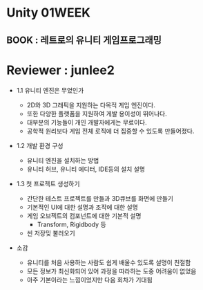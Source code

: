 # Unity 01WEEK

## BOOK : 레트로의 유니티 게임프로그래밍

# Reviewer : junlee2

- 1.1 유니티 엔진은 무었인가
    - 2D와 3D 그래픽을 지원하는 다목적 게임 엔진이다.
    - 또한 다양한 플랫폼을 지원하여 게발 용이성이 뛰어나다.
    - 대부분의 기능들이 개인 개발자에게는 무료이다.
    - 공학적 원리보다 게임 전체 로직에 더 집중할 수 있도록 만들어졌다.

- 1.2 개발 환경 구성
    - 유니티 엔진을 설치하는 방법
    - 유니티 허브, 유니티 에디터, IDE등의 설치 설명

- 1.3 첫 프로젝트 생성하기
    - 간단한 테스트 프로젝트를 만들과 3D큐브를 화면에 만들기
    - 기본적인 UI에 대한 설명과 조작에 대한 설명
    - 게임 오브젝트의 컴포넌트에 대한 기본적 설명
        - Transform, Rigidbody 등
    - 씬 저장밎 불러오기

- 소감
    - 유니티를 처음 사용하는 사람도 쉽게 배울수 있도록 설명이 친절함
    - 모든 정보가 최신화되어 있어 과정을 따라하는 도중 어려움이 없었음
    - 아주 기본이라는 느낌이었지만 다음 회차가 기대됨
